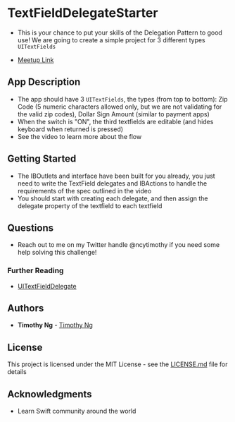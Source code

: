 # TextFieldDelegateStarter
* This is your chance to put your skills of the Delegation Pattern to good use! We are going to create a simple project for 3 different types ```UITextFields```

* [Meetup Link](https://www.meetup.com/Learn-Swift-HK/events/256112243/)

## App Description

-  The app should have 3  ```UITextFields```, the types (from top to bottom): Zip Code (5 numeric characters allowed only, but we are not validating for the valid zip codes), Dollar Sign Amount (similar to payment apps) 
- When the switch is "ON", the third textfields are editable (and hides keyboard when returned is pressed)
 - See the video to learn more about the flow
 
 ## Getting Started
 - The IBOutlets and interface have been built for you already, you just need to write the TextField delegates and IBActions to handle the requirements of the spec outlined in the video
 - You should start with creating each delegate, and then assign the delegate property of the textfield to each textfield
 
  ## Questions
  - Reach out to me on my Twitter handle @ncytimothy if you need some help solving this challenge!
 
 

### Further Reading
- [UITextFieldDelegate](https://developer.apple.com/documentation/uikit/uitextfielddelegate)


## Authors

* **Timothy Ng** - [Timothy Ng](https://github.com/ncytimothy)

## License

This project is licensed under the MIT License - see the [LICENSE.md](LICENSE.md) file for details

## Acknowledgments

* Learn Swift community around the world








